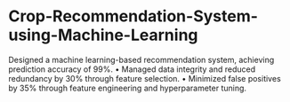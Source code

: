 # Crop-Recommendation-System-using-Machine-Learning
Designed a machine learning-based recommendation system, achieving prediction accuracy of 99%. • Managed data integrity and reduced redundancy by 30% through feature selection. • Minimized false positives by 35% through feature engineering and hyperparameter tuning. 
